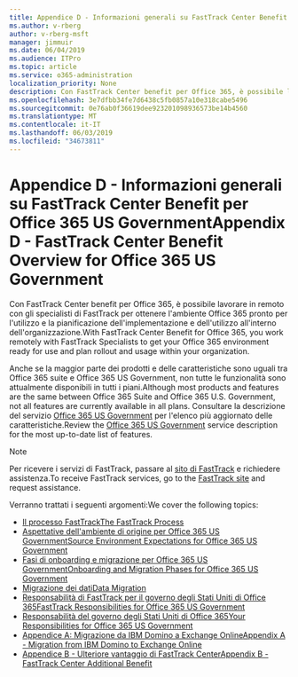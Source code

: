 ```yaml
---
title: Appendice D - Informazioni generali su FastTrack Center Benefit per Office 365 US Government
ms.author: v-rberg
author: v-rberg-msft
manager: jimmuir
ms.date: 06/04/2019
ms.audience: ITPro
ms.topic: article
ms.service: o365-administration
localization_priority: None
description: Con FastTrack Center benefit per Office 365, è possibile lavorare in remoto con gli specialisti di FastTrack per ottenere l'ambiente Office 365 pronto per l'utilizzo e la pianificazione dell'implementazione e dell'utilizzo all'interno dell'organizzazione.
ms.openlocfilehash: 3e7dfbb34fe7d6438c5fb0857a10e318cabe5496
ms.sourcegitcommit: 0e76ab0f36619dee923201098936573be14b4560
ms.translationtype: MT
ms.contentlocale: it-IT
ms.lasthandoff: 06/03/2019
ms.locfileid: "34673811"
---
```

# <a name="appendix-d---fasttrack-center-benefit-overview-for-office-365-us-government"></a><span data-ttu-id="13aec-103">Appendice D - Informazioni generali su FastTrack Center Benefit per Office 365 US Government</span><span class="sxs-lookup"><span data-stu-id="13aec-103">Appendix D - FastTrack Center Benefit Overview for Office 365 US Government</span></span>

<span data-ttu-id="13aec-104">Con FastTrack Center benefit per Office 365, è possibile lavorare in remoto con gli specialisti di FastTrack per ottenere l'ambiente Office 365 pronto per l'utilizzo e la pianificazione dell'implementazione e dell'utilizzo all'interno dell'organizzazione.</span><span class="sxs-lookup"><span data-stu-id="13aec-104">With FastTrack Center Benefit for Office 365, you work remotely with FastTrack Specialists to get your Office 365 environment ready for use and plan rollout and usage within your organization.</span></span> 
  
<span data-ttu-id="13aec-105">Anche se la maggior parte dei prodotti e delle caratteristiche sono uguali tra Office 365 suite e Office 365 US Government, non tutte le funzionalità sono attualmente disponibili in tutti i piani.</span><span class="sxs-lookup"><span data-stu-id="13aec-105">Although most products and features are the same between Office 365 Suite and Office 365 U.S. Government, not all features are currently available in all plans.</span></span> <span data-ttu-id="13aec-106">Consultare la descrizione del servizio [Office 365 US Government](https://aka.ms/aboutgovcloud) per l'elenco più aggiornato delle caratteristiche.</span><span class="sxs-lookup"><span data-stu-id="13aec-106">Review the [Office 365 US Government](https://aka.ms/aboutgovcloud) service description for the most up-to-date list of features.</span></span>

> [!NOTE]
> <span data-ttu-id="13aec-107">Per ricevere i servizi di FastTrack, passare al [sito di FastTrack](https://go.microsoft.com/fwlink/?linkid=780698) e richiedere assistenza.</span><span class="sxs-lookup"><span data-stu-id="13aec-107">To receive FastTrack services, go to the [FastTrack site](https://go.microsoft.com/fwlink/?linkid=780698) and request assistance.</span></span>  

<span data-ttu-id="13aec-108">Verranno trattati i seguenti argomenti:</span><span class="sxs-lookup"><span data-stu-id="13aec-108">We cover the following topics:</span></span>
- [<span data-ttu-id="13aec-109">Il processo FastTrack</span><span class="sxs-lookup"><span data-stu-id="13aec-109">The FastTrack Process</span></span>](O365-fasttrack-process.md) 
- [<span data-ttu-id="13aec-110">Aspettative dell'ambiente di origine per Office 365 US Government</span><span class="sxs-lookup"><span data-stu-id="13aec-110">Source Environment Expectations for Office 365 US Government</span></span>](US-Gov-appendix-source-environment-expectations.md)   
- [<span data-ttu-id="13aec-111">Fasi di onboarding e migrazione per Office 365 US Government</span><span class="sxs-lookup"><span data-stu-id="13aec-111">Onboarding and Migration Phases for Office 365 US Government</span></span>](US-Gov-appendix-onboarding-and-migration.md)
- [<span data-ttu-id="13aec-112">Migrazione dei dati</span><span class="sxs-lookup"><span data-stu-id="13aec-112">Data Migration</span></span>](O365-data-migration.md)    
- [<span data-ttu-id="13aec-113">Responsabilità di FastTrack per il governo degli Stati Uniti di Office 365</span><span class="sxs-lookup"><span data-stu-id="13aec-113">FastTrack Responsibilities for Office 365 US Government</span></span>](US-Gov-appendix-fasttrack-responsibilities.md)   
- [<span data-ttu-id="13aec-114">Responsabilità del governo degli Stati Uniti di Office 365</span><span class="sxs-lookup"><span data-stu-id="13aec-114">Your Responsibilities for Office 365 US Government</span></span>](US-Gov-appendix-your-responsibilities.md) 
- [<span data-ttu-id="13aec-115">Appendice A: Migrazione da IBM Domino a Exchange Online</span><span class="sxs-lookup"><span data-stu-id="13aec-115">Appendix A - Migration from IBM Domino to Exchange Online</span></span>](O365-from-ibm-domino-to-exchange-online.md)   
- [<span data-ttu-id="13aec-116">Appendice B - Ulteriore vantaggio di FastTrack Center</span><span class="sxs-lookup"><span data-stu-id="13aec-116">Appendix B - FastTrack Center Additional Benefit</span></span>](O365-fasttrack-additional-benefits.md)


